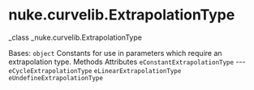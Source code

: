 # nuke.curvelib.ExtrapolationType
_class _nuke.curvelib.ExtrapolationType

Bases: `object`
Constants for use in parameters which require an extrapolation type.
Methods
Attributes
`eConstantExtrapolationType` ---
`eCycleExtrapolationType`
`eLinearExtrapolationType`
`eUndefineExtrapolationType`